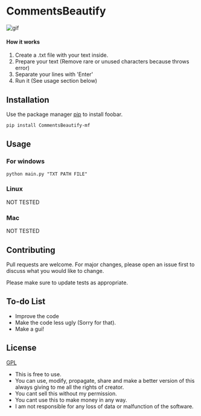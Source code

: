 # CommentsBeautify

![gif](https://i.gyazo.com/9e1b437f64907e9f63e18894c47a3998.gif)

#### How it works

1. Create a .txt file with your text inside.
2. Prepare your text (Remove rare or unused characters because throws error)
3. Separate your lines with 'Enter'
2. Run it (See usage section below)               

## Installation

Use the package manager [pip](https://pip.pypa.io/en/stable/) to install foobar.

```bash
pip install CommentsBeautify-mf
```

## Usage

### For windows
```
python main.py "TXT PATH FILE"
```   

### Linux
NOT TESTED

### Mac
NOT TESTED

## Contributing
Pull requests are welcome. For major changes, please open an issue first to discuss what you would like to change.

Please make sure to update tests as appropriate.

## To-do List

* Improve the code
* Make the code less ugly (Sorry for that).
* Make a gui!

## License
[GPL](https://choosealicense.com/licenses/gpl-3.0/)

* This is free to use.                                               
* You can use, modify, propagate, share and make a better version of this always giving to me all the rights of creator.                
* You cant sell this without my permission.
* You cant use this to make money in any way.
* I am not responsible for any loss of data or malfunction of the software. 
